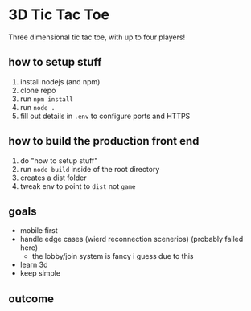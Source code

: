 # 3D Tic Tac Toe
Three dimensional tic tac toe, with up to four players!

## how to setup stuff
1. install nodejs (and npm)
1. clone repo
1. run `npm install`
1. run `node .`
1. fill out details in `.env` to configure ports and HTTPS

## how to build the production front end
1. do "how to setup stuff"
1. run `node build` inside of the root directory
1. creates a dist folder
1. tweak env to point to `dist` not `game`

## goals
- mobile first
- handle edge cases (wierd reconnection scenerios) (probably failed here)
    - the lobby/join system is fancy i guess due to this
- learn 3d
- keep simple

## outcome